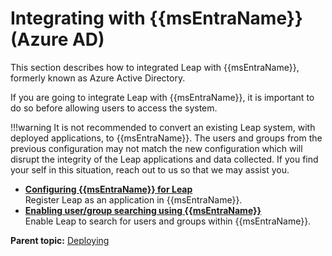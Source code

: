 # Integrating with {{msEntraName}} (Azure AD)

This section describes how to integrated Leap with {{msEntraName}}, formerly known as Azure Active Directory.

If you are going to integrate Leap with {{msEntraName}}, it is important to do so before allowing users to access the system.

!!!warning
    It is not recommended to convert an existing Leap system, with deployed applications, to {{msEntraName}}. The users and groups from the previous configuration may not match the new configuration which will disrupt the integrity of the Leap applications and data collected.  If you find your self in this situation, reach out to us so that we may assist you.


-   **[Configuring {{msEntraName}} for Leap](azure_config.md)**  
Register Leap as an application in {{msEntraName}}.
-   **[Enabling user/group searching using {{msEntraName}}](azure_lookups.md)**  
Enable Leap to search for users and groups within {{msEntraName}}.

**Parent topic:** [Deploying](in_overview.md)
